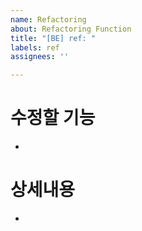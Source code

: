 ```yaml
---
name: Refactoring
about: Refactoring Function
title: "[BE] ref: "
labels: ref
assignees: ''

---
```


# 수정할 기능
- 

# 상세내용 
-
